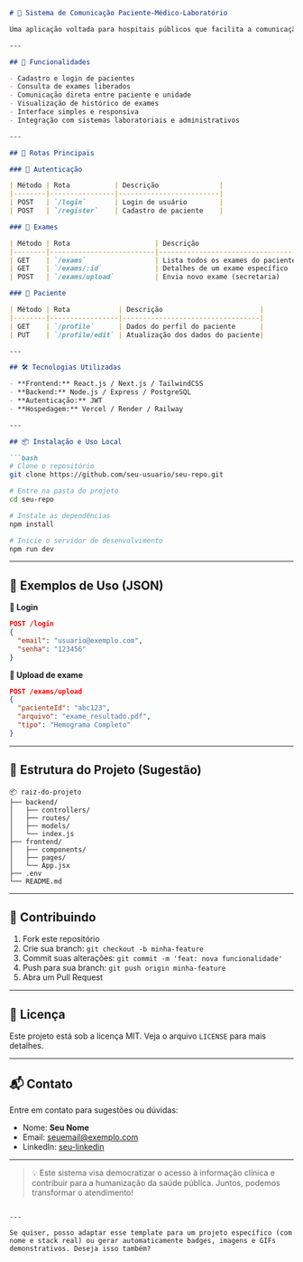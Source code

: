 ````markdown
# 🏥 Sistema de Comunicação Paciente-Médico-Laboratório

Uma aplicação voltada para hospitais públicos que facilita a comunicação entre pacientes, médicos e laboratórios. Através de uma conta individual, o paciente pode visualizar seus exames devolvidos pela secretaria e acompanhar sua jornada clínica de forma digital e acessível.

---

## 🚀 Funcionalidades

- Cadastro e login de pacientes
- Consulta de exames liberados
- Comunicação direta entre paciente e unidade
- Visualização de histórico de exames
- Interface simples e responsiva
- Integração com sistemas laboratoriais e administrativos

---

## 🧭 Rotas Principais

### 📌 Autenticação

| Método | Rota           | Descrição               |
|--------|----------------|-------------------------|
| POST   | `/login`       | Login de usuário        |
| POST   | `/register`    | Cadastro de paciente    |

### 🧪 Exames

| Método | Rota                     | Descrição                          |
|--------|--------------------------|------------------------------------|
| GET    | `/exams`                 | Lista todos os exames do paciente |
| GET    | `/exams/:id`             | Detalhes de um exame específico   |
| POST   | `/exams/upload`          | Envia novo exame (secretaria)     |

### 👤 Paciente

| Método | Rota            | Descrição                        |
|--------|-----------------|----------------------------------|
| GET    | `/profile`      | Dados do perfil do paciente      |
| PUT    | `/profile/edit` | Atualização dos dados do paciente|

---

## 🛠️ Tecnologias Utilizadas

- **Frontend:** React.js / Next.js / TailwindCSS
- **Backend:** Node.js / Express / PostgreSQL
- **Autenticação:** JWT
- **Hospedagem:** Vercel / Render / Railway

---

## 📦 Instalação e Uso Local

```bash
# Clone o repositório
git clone https://github.com/seu-usuario/seu-repo.git

# Entre na pasta do projeto
cd seu-repo

# Instale as dependências
npm install

# Inicie o servidor de desenvolvimento
npm run dev
````

---

## 🧪 Exemplos de Uso (JSON)

**🔐 Login**

```json
POST /login
{
  "email": "usuario@exemplo.com",
  "senha": "123456"
}
```

**📄 Upload de exame**

```json
POST /exams/upload
{
  "pacienteId": "abc123",
  "arquivo": "exame_resultado.pdf",
  "tipo": "Hemograma Completo"
}
```

---

## 📁 Estrutura do Projeto (Sugestão)

```
📦 raiz-do-projeto
├── backend/
│   ├── controllers/
│   ├── routes/
│   ├── models/
│   └── index.js
├── frontend/
│   ├── components/
│   ├── pages/
│   └── App.jsx
├── .env
└── README.md
```

---

## 🤝 Contribuindo

1. Fork este repositório
2. Crie sua branch: `git checkout -b minha-feature`
3. Commit suas alterações: `git commit -m 'feat: nova funcionalidade'`
4. Push para sua branch: `git push origin minha-feature`
5. Abra um Pull Request

---

## 📄 Licença

Este projeto está sob a licença MIT. Veja o arquivo `LICENSE` para mais detalhes.

---

## 📬 Contato

Entre em contato para sugestões ou dúvidas:

* Nome: **Seu Nome**
* Email: [seuemail@exemplo.com](mailto:seuemail@exemplo.com)
* LinkedIn: [seu-linkedin](https://linkedin.com/in/seu-usuario)

---

> 💡 Este sistema visa democratizar o acesso à informação clínica e contribuir para a humanização da saúde pública. Juntos, podemos transformar o atendimento!

```

---

Se quiser, posso adaptar esse template para um projeto específico (com nome e stack real) ou gerar automaticamente badges, imagens e GIFs demonstrativos. Deseja isso também?
```
